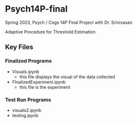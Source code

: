 # Psych14P-final
Spring 2023, Psych / Cogs 14P Final Project with Dr. Srinivasan

Adaptive Procedure for Threshold Estimation

## Key Files
### Finalized Programs
* Visuals.ipynb
  * this file displays the visual of the data collected
* FInalizedExperiment.ipynb
  * this file is the experiment
### Test Run Programs
* visuals2.ipynb
* testing.ipynb
